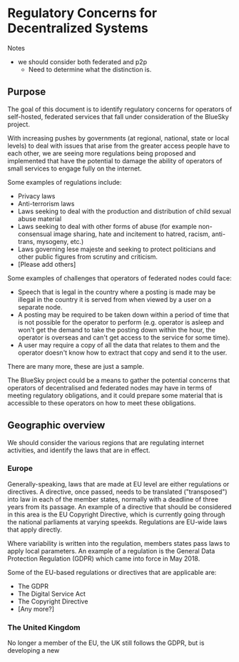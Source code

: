 # Regulatory Concerns for Decentralized Systems

Notes
- we should consider both federated and p2p
  - Need to determine what the distinction is.

## Purpose

The goal of this document is to identify regulatory concerns for
operators of self-hosted, federated services that fall under
consideration of the BlueSky project.

With increasing pushes by governments (at regional, national, state or
local levels) to deal with issues that arise from the greater access
people have to each other, we are seeing more regulations being
proposed and implemented that have the potential to damage the ability
of operators of small services to engage fully on the internet.

Some examples of regulations include:
- Privacy laws
- Anti-terrorism laws
- Laws seeking to deal with the production and distribution of child
  sexual abuse material
- Laws seeking to deal with other forms of abuse (for example
  non-consensual image sharing, hate and incitement to hatred, racism,
  anti-trans, mysogeny, etc.)
- Laws governing lese majeste and seeking to protect politicians and
  other public figures from scrutiny and criticism.
- [Please add others]


Some examples of challenges that operators of federated nodes could
face:
- Speech that is legal in the country where a posting is made may be
  illegal in the country it is served from when viewed by a user on a
  separate node.
- A posting may be required to be taken down within a period of time
  that is not possible for the operator to perform (e.g. operator is
  asleep and won't get the demand to take the posting down within the
  hour, the operator is overseas and can't get access to the service
  for some time).
- A user may require a copy of all the data that relates to them and
  the operator doesn't know how to extract that copy and send it to
  the user.

There are many more, these are just a sample.

The BlueSky project could be a means to gather the potential concerns
that operators of decentralised and federated nodes may have in terms
of meeting regulatory obligations, and it could prepare some material
that is accessible to these operators on how to meet these
obligations.

## Geographic overview

We should consider the various regions that are regulating internet
activities, and identify the laws that are in effect.

### Europe

Generally-speaking, laws that are made at EU level are either
regulations or directives. A directive, once passed, needs to be
translated ("transposed") into law in each of the member states,
normally with a deadline of three years from its passage. An example
of a directive that should be considered in this area is the EU
Copyright Directive, which is currently going through the national
parliaments at varying speekds. Regulations are EU-wide laws that apply
directly.

Where variability is written into the regulation, members states pass
laws to apply local parameters. An example of a regulation is the
General Data Protection Regulation (GDPR) which came into force in May
2018.

Some of the EU-based regulations or directives that are applicable are:
- The GDPR 
- The Digital Service Act
- The Copyright Directive
- [Any more?]

### The United Kingdom

No longer a member of the EU, the UK still follows the GDPR, but is
developing a new
